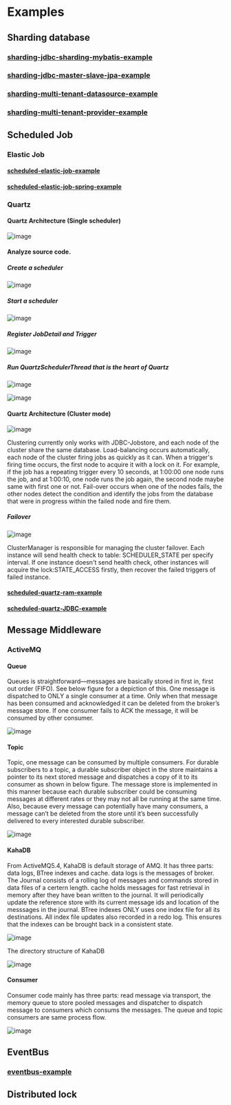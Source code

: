 # Examples
## Sharding database
### [sharding-jdbc-sharding-mybatis-example](https://github.com/Andy-Gong/examples/tree/master/sharding-jdbc-sharding-mybatis-example)
### [sharding-jdbc-master-slave-jpa-example](https://github.com/Andy-Gong/examples/tree/master/sharding-jdbc-master-slave-jpa-example)
### [sharding-multi-tenant-datasource-example](https://github.com/Andy-Gong/examples/tree/master/sharding-multi-tenant-datasource-example)
### [sharding-multi-tenant-provider-example](https://github.com/Andy-Gong/examples/tree/master/sharding-multi-tenant-provider-example)
## Scheduled Job
### Elastic Job
#### [scheduled-elastic-job-example](https://github.com/Andy-Gong/examples/tree/master/scheduled-elastic-job-example)
#### [scheduled-elastic-job-spring-example](https://github.com/Andy-Gong/examples/tree/master/scheduled-elastic-job-spring-example)
### Quartz
#### Quartz Architecture (Single scheduler)

![image](https://github.com/Andy-Gong/examples/blob/master/z-images/quartz_architecture.png)

#### Analyze source code.
##### Create a scheduler

![image](https://github.com/Andy-Gong/examples/blob/master/z-images/new_scheduler_workflow.png)

##### Start a scheduler

![image](https://github.com/Andy-Gong/examples/blob/master/z-images/start_scheduler.png)

##### Register JobDetail and Trigger

![image](https://github.com/Andy-Gong/examples/blob/master/z-images/register_jobs_workflow.png)

##### Run QuartzSchedulerThread that is the heart of Quartz

![image](https://github.com/Andy-Gong/examples/blob/master/z-images/QuartzSchedulerThread_workflow.png)

![image](https://github.com/Andy-Gong/examples/blob/master/z-images/run_QuartzSchedulerThread.png)

#### Quartz Architecture (Cluster mode)

![image](https://github.com/Andy-Gong/examples/blob/master/z-images/quartz_architecture_cluster.png)

Clustering currently only works with JDBC-Jobstore, and each node of the cluster share the same database.
Load-balancing occurs automatically, each node of the cluster firing jobs as quickly as it can. When a trigger's firing time occurs, the first node to acquire it with a lock on it. For example, if the job has a repeating trigger every 10 seconds, at 1:00:00 one node runs the job, and at 1:00:10, one node runs the job again, the second node maybe same with first one or not.
Fail-over occurs when one of the nodes fails, the other nodes detect the condition and identify the jobs from the database that were in progress within the failed node and fire them.
##### Failover

![image](https://github.com/Andy-Gong/examples/blob/master/z-images/failover.png)

ClusterManager is responsible for managing the cluster failover. Each instance will send health check to table: SCHEDULER_STATE per specify interval. If one instance doesn't send health check, other instances will acquire the lock:STATE_ACCESS firstly, then recover the failed triggers of failed instance.
#### [scheduled-quartz-ram-example](https://github.com/Andy-Gong/examples/tree/master/scheduled-quartz-ram-example)
#### [scheduled-quartz-JDBC-example](https://github.com/Andy-Gong/examples/tree/master/scheduled-quartz-JDBC-example)
## Message Middleware
### ActiveMQ
#### Queue
Queues is straightforward—messages are basically stored in first in, first out order (FIFO). See below figure for a depiction of this. One message is dispatched to ONLY a single consumer at a time. Only when that message has been consumed and acknowledged it can be deleted from the broker’s message store. If one consumer fails to ACK the message, it will be consumed by other consumer.

![image](https://github.com/Andy-Gong/examples/blob/master/z-images/AMQ_Queue.png)

#### Topic
Topic, one message can be consumed by multiple consumers. For durable subscribers to a topic, a durable subscriber object in the store maintains a pointer to its next stored message and dispatches a copy of it to its consumer as shown in below figure. The message store is implemented in this manner because each durable subscriber could be consuming messages at different rates or they may not all be running at the same time. Also, because every message can potentially have many consumers, a message can’t be deleted from the store until it’s been successfully delivered to every interested durable subscriber.

![image](https://github.com/Andy-Gong/examples/blob/master/z-images/AMQ_Topic.png)

#### KahaDB
From ActiveMQ5.4, KahaDB is default storage of AMQ. It has three parts: data logs, BTree indexes and cache.
data logs is the messages of broker. The Journal consists of a rolling log of messages and commands stored in data files of a certern length.
cache holds messages for fast retrieval in memory after they have bean written to the journal. It will periodically update the reference store with its current message ids and location of the messsages in the journal.
BTree indexes ONLY uses one index file for all its destinations. All index file updates also recorded in a redo log. This ensures that the indexes can be brought back in a consistent state. 

![image](https://github.com/Andy-Gong/examples/blob/master/z-images/AMQ_KahaDB.png)

The directory structure of KahaDB
 
![image](https://github.com/Andy-Gong/examples/blob/master/z-images/AMQ_KahaDB_directory.png)

#### Consumer
Consumer code mainly has three parts: read message via transport, the memory queue to store pooled messages and dispatcher to dispatch message to consumers which consums the messages.
The queue and topic consumers are same process flow.

![image](https://github.com/Andy-Gong/examples/blob/master/z-images/AMQ_consumer_workflow.png)
## EventBus
### [eventbus-example](https://github.com/Andy-Gong/examples/tree/master/eventbus-example)
## Distributed lock
###
